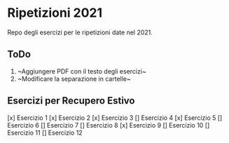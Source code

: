 # Ripetizioni 2021

Repo degli esercizi per le ripetizioni date nel 2021.

## ToDo

1. ~Aggiungere PDF con il testo degli esercizi~
2. ~Modificare la separazione in cartelle~

## Esercizi per Recupero Estivo

[x] Esercizio 1
[x] Esercizio 2
[x] Esercizio 3
[] Esercizio 4
[x] Esercizio 5
[] Esercizio 6
[] Esercizio 7
[] Esercizio 8
[x] Esercizio 9
[] Esercizio 10
[] Esercizio 11
[] Esercizio 12
